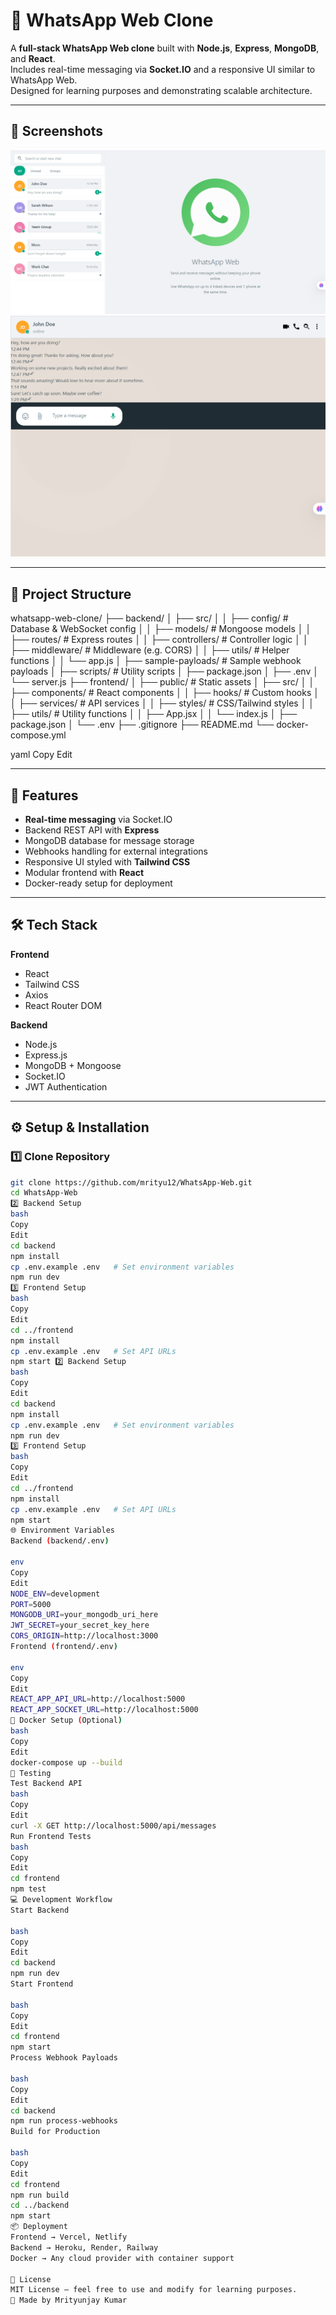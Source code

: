 # 📱 WhatsApp Web Clone

A **full-stack WhatsApp Web clone** built with **Node.js**, **Express**, **MongoDB**, and **React**.  
Includes real-time messaging via **Socket.IO** and a responsive UI similar to WhatsApp Web.  
Designed for learning purposes and demonstrating scalable architecture.

---

## 📸 Screenshots

![Screenshot 1](https://github.com/mrityu12/WhatsApp-Web/blob/main/Screenshot%202025-08-10%20135408.png?raw=true)
![Screenshot 2](https://github.com/mrityu12/WhatsApp-Web/blob/main/Screenshot%202025-08-10%20135419.png?raw=true)

---

## 📂 Project Structure

whatsapp-web-clone/
├── backend/
│ ├── src/
│ │ ├── config/ # Database & WebSocket config
│ │ ├── models/ # Mongoose models
│ │ ├── routes/ # Express routes
│ │ ├── controllers/ # Controller logic
│ │ ├── middleware/ # Middleware (e.g. CORS)
│ │ ├── utils/ # Helper functions
│ │ └── app.js
│ ├── sample-payloads/ # Sample webhook payloads
│ ├── scripts/ # Utility scripts
│ ├── package.json
│ ├── .env
│ └── server.js
├── frontend/
│ ├── public/ # Static assets
│ ├── src/
│ │ ├── components/ # React components
│ │ ├── hooks/ # Custom hooks
│ │ ├── services/ # API services
│ │ ├── styles/ # CSS/Tailwind styles
│ │ ├── utils/ # Utility functions
│ │ ├── App.jsx
│ │ └── index.js
│ ├── package.json
│ └── .env
├── .gitignore
├── README.md
└── docker-compose.yml

yaml
Copy
Edit

---

## 🚀 Features

- **Real-time messaging** via Socket.IO
- Backend REST API with **Express**
- MongoDB database for message storage
- Webhooks handling for external integrations
- Responsive UI styled with **Tailwind CSS**
- Modular frontend with **React**
- Docker-ready setup for deployment

---

## 🛠️ Tech Stack

**Frontend**  
- React  
- Tailwind CSS  
- Axios  
- React Router DOM  

**Backend**  
- Node.js  
- Express.js  
- MongoDB + Mongoose  
- Socket.IO  
- JWT Authentication  

---

## ⚙️ Setup & Installation

### 1️⃣ Clone Repository
```bash
git clone https://github.com/mrityu12/WhatsApp-Web.git
cd WhatsApp-Web
2️⃣ Backend Setup
bash
Copy
Edit
cd backend
npm install
cp .env.example .env   # Set environment variables
npm run dev
3️⃣ Frontend Setup
bash
Copy
Edit
cd ../frontend
npm install
cp .env.example .env   # Set API URLs
npm start 2️⃣ Backend Setup
bash
Copy
Edit
cd backend
npm install
cp .env.example .env   # Set environment variables
npm run dev
3️⃣ Frontend Setup
bash
Copy
Edit
cd ../frontend
npm install
cp .env.example .env   # Set API URLs
npm start
🌐 Environment Variables
Backend (backend/.env)

env
Copy
Edit
NODE_ENV=development
PORT=5000
MONGODB_URI=your_mongodb_uri_here
JWT_SECRET=your_secret_key_here
CORS_ORIGIN=http://localhost:3000
Frontend (frontend/.env)

env
Copy
Edit
REACT_APP_API_URL=http://localhost:5000
REACT_APP_SOCKET_URL=http://localhost:5000
🐳 Docker Setup (Optional)
bash
Copy
Edit
docker-compose up --build
🧪 Testing
Test Backend API
bash
Copy
Edit
curl -X GET http://localhost:5000/api/messages
Run Frontend Tests
bash
Copy
Edit
cd frontend
npm test
💻 Development Workflow
Start Backend

bash
Copy
Edit
cd backend
npm run dev
Start Frontend

bash
Copy
Edit
cd frontend
npm start
Process Webhook Payloads

bash
Copy
Edit
cd backend
npm run process-webhooks
Build for Production

bash
Copy
Edit
cd frontend
npm run build
cd ../backend
npm start
📦 Deployment
Frontend → Vercel, Netlify
Backend → Heroku, Render, Railway
Docker → Any cloud provider with container support

📝 License
MIT License – feel free to use and modify for learning purposes.
💖 Made by Mrityunjay Kumar
